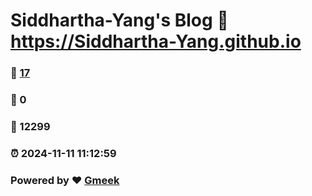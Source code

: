 # Siddhartha-Yang's Blog :link: https://Siddhartha-Yang.github.io 
### :page_facing_up: [17](https://Siddhartha-Yang.github.io/tag.html) 
### :speech_balloon: 0 
### :hibiscus: 12299 
### :alarm_clock: 2024-11-11 11:12:59 
### Powered by :heart: [Gmeek](https://github.com/Meekdai/Gmeek)
